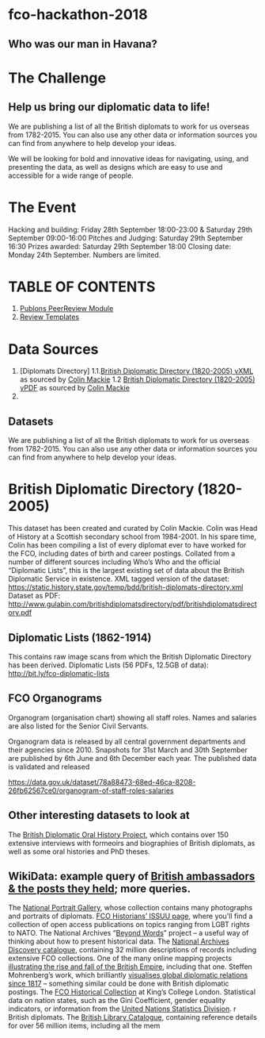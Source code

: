 # fco-hackathon-2018

## Who was our man in Havana? 

# The Challenge

## Help us bring our diplomatic data to life!

We are publishing a list of all the British diplomats to work for us overseas from 1782-2015. You can also use any other data or information sources you can find from anywhere to help develop your ideas.

We will be looking for bold and innovative ideas for navigating, using, and presenting the data, as well as designs which are easy to use and accessible for a wide range of people.

# The Event
Hacking and building: Friday 28th September 18:00-23:00 & Saturday 29th September 09:00-16:00
Pitches and Judging: Saturday 29th September 16:30
Prizes awarded: Saturday 29th September 18:00
Closing date: Monday 24th September. Numbers are limited.


# TABLE OF CONTENTS
1. [Publons PeerReview Module](#publons-peerreview-module)   
2. [Review Templates](#review-templates)


# Data Sources
1. [Diplomats Directory] 
  1.1.[British Diplomatic Directory (1820-2005) vXML](https://static.history.state.gov/temp/bdd/british-diplomats-directory.xml) as sourced by [Colin Mackie](#colin-mackie)
  1.2 [British Diplomatic Directory (1820-2005) vPDF](http://www.gulabin.com/britishdiplomatsdirectory/pdf/britishdiplomatsdirectory.pdf) as sourced by [Colin Mackie](#colin-mackie)
2. 

## Datasets
We are publishing a list of all the British diplomats to work for us overseas from 1782-2015. You can also use any other data or information sources you can find from anywhere to help develop your ideas.

# British Diplomatic Directory (1820-2005)
This dataset has been created and curated by Colin Mackie. Colin was Head of History at a Scottish secondary school from 1984-2001. In his spare time, Colin has been compiling a list of every diplomat ever to have worked for the FCO, including dates of birth and career postings. Collated from a number of different sources including Who’s Who and the official “Diplomatic Lists”, this is the largest existing set of data about the British Diplomatic Service in existence.
XML tagged version of the dataset: https://static.history.state.gov/temp/bdd/british-diplomats-directory.xml
Dataset as PDF: http://www.gulabin.com/britishdiplomatsdirectory/pdf/britishdiplomatsdirectory.pdf

## Diplomatic Lists (1862-1914)
This contains raw image scans from which the British Diplomatic Directory has been derived.
Diplomatic Lists (56 PDFs, 12.5GB of data): http://bit.ly/fco-diplomatic-lists

## FCO Organograms
Organogram (organisation chart) showing all staff roles. Names and salaries are also listed for the Senior Civil Servants.

Organogram data is released by all central government departments and their agencies since 2010. Snapshots for 31st March and 30th September are published by 6th June and 6th December each year. The published data is validated and released 

https://data.gov.uk/dataset/78a88473-68ed-46ca-8208-26fb62567ce0/organogram-of-staff-roles-salaries 

## Other interesting datasets to look at
The [British Diplomatic Oral History Project](https://www.chu.cam.ac.uk/archives/collections/bdohp/#B), which contains over 150 extensive interviews with formeoirs and biographies of British diplomats, as well as some oral histories and PhD theses.

## WikiData: example query of [British ambassadors & the posts they held](http://tinyurl.com/ydynpj5l); more queries.
The [National Portrait Gallery](https://www.npg.org.uk/collections/), whose collection contains many photographs and portraits of diplomats.
[FCO Historians’ ISSUU page](https://www.eventbrite.co.uk/www.issuu.com/fcohistorians), where you'll find a collection of open access publications on topics ranging from LGBT rights to NATO.
The National Archives “[Beyond Words](https://blog.nationalarchives.gov.uk/blog/beyond-words-exploring-historical-document-collections-scale/)” project – a useful way of thinking about how to present historical data.
The [National Archives Discovery catalogue](http://discovery.nationalarchives.gov.uk), containing 32 million descriptions of records including extensive FCO collections.
One of the many online mapping projects [illustrating the rise and fall of the British Empire](https://www.britishempire.co.uk/maproom/maproom.htm), including that one.
Steffen Mohrenberg’s work, which brilliantly [visualises global diplomatic relations since 1817](https://vimeo.com/99515745) – something similar could be done with British diplomatic postings.
The [FCO Historical Collection](https://www.kcl.ac.uk/library/archivespec/special-collections/Individualcollections/fco.aspx) at King’s College London.
Statistical data on nation states, such as the Gini Coefficient, gender equality indicators, or information from the [United Nations Statistics Division](https://unstats.un.org/unsd/snaama/introduction.asp).
r British diplomats.
The [British Library Catalogue](http://explore.bl.uk/primo_library/libweb/action/search.do?vid=BLVU1), containing reference details for over 56 million items, including all the mem


